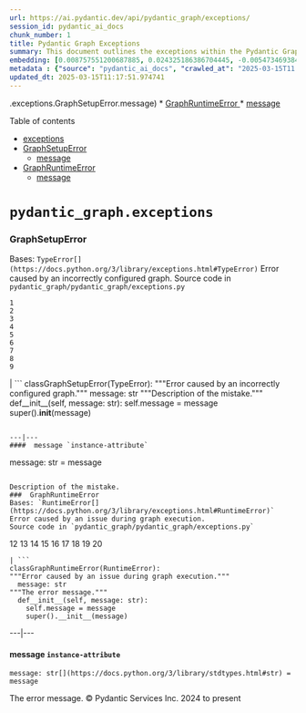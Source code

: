 ```yaml
---
url: https://ai.pydantic.dev/api/pydantic_graph/exceptions/
session_id: pydantic_ai_docs
chunk_number: 1
title: Pydantic Graph Exceptions
summary: This document outlines the exceptions within the Pydantic Graph API, specifically detailing `GraphSetupError` and `GraphRuntimeError`, including links to their messages.
embedding: [0.008757551200687885, 0.024325186386704445, -0.0054734693840146065, -0.03415928781032562, 0.04669081047177315, 0.009477267041802406, -0.022559160366654396, -0.015422482043504715, -0.024385666474699974, -0.0295385904610157, 0.009955061599612236, -0.042481377720832825, 0.02231724001467228, -0.03945736214518547, 0.023744575679302216, 0.01593051664531231, -0.014333836734294891, 0.020587502047419548, -0.001397851505316794, 0.04809395223855972, 0.04291683807969093, -0.002652062103152275, 0.006634691264480352, 0.04252976179122925, 0.014696718193590641, 0.03379640355706215, 0.043086182326078415, 0.038755789399147034, 0.0025522697251290083, 0.02639361284673214, -0.010535672307014465, -0.019535144791007042, -0.04030408710241318, -0.034328632056713104, 0.030482083559036255, -0.01528942584991455, -0.0013456871965900064, -0.018216673284769058, 0.021240688860416412, 0.006296001840382814, 0.044561903923749924, -0.014938639476895332, -0.005485565401613712, 0.02335750125348568, -0.04611019790172577, -0.004799113608896732, 0.012313793413341045, 0.032102957367897034, 0.020914096385240555, -0.0038193324580788612, -0.05883525684475899, 0.01387418620288372, -0.0029438796918839216, -0.02277689054608345, -0.05177115648984909, -0.018627939745783806, -0.051964692771434784, 0.04773107171058655, 0.015906324610114098, -0.017454620450735092, 0.061931852251291275, 0.0027987270150333643, -0.026732303202152252, 0.012531522661447525, -0.008037835359573364, 0.029393436387181282, -0.0210108645260334, 0.007342311087995768, -0.029320860281586647, 0.039989590644836426, 0.03273195028305054, 0.01928112655878067, -0.028522521257400513, -0.04913421347737312, 0.021664051339030266, -0.03176426514983177, -0.007499560248106718, 0.091930091381073, 0.022014837712049484, -0.05960940569639206, 0.03609465807676315, -0.016414359211921692, -0.013160518370568752, 0.023030906915664673, 0.004037061706185341, -0.027772564440965652, -0.04877133294939995, -0.004454375710338354, -0.01714012399315834, -0.05825464800000191, -0.009555891156196594, -0.0292240921407938, -0.00017548743926454335, 0.026224268600344658, 0.07755997031927109, -0.02728872187435627, 0.030046625062823296, 0.006035936065018177, 0.011037658900022507, -0.02982889488339424, 0.026200076565146446, -0.04465867206454277, -0.037449415773153305, 0.014648334123194218, 0.003640915500000119, -0.02196645364165306, -0.022825274616479874, 0.01467252615839243, -0.005140827503055334, -0.025837194174528122, -0.0619802363216877, -0.009235345758497715, 0.0017509054159745574, 0.021470515057444572, -0.0420217290520668, -0.022280951961874962, -0.0424329936504364, -0.004457399714738131, 0.03024016134440899, 0.017998944967985153, -0.005352508742362261, -0.01387418620288372, 0.03754618391394615, 0.0014742078492417932, 0.01676514558494091, 0.035514045506715775, 0.010856217704713345, -0.01076549757272005, -0.041150812059640884, -0.012991173192858696, 0.007493512239307165, -0.004901930224150419, 0.0038223564624786377, -0.02716776169836521, 0.011606174521148205, 0.02830479107797146, -0.058351416140794754, 0.017503006383776665, -0.021397938951849937, -0.029490206390619278, -0.019160166382789612, 0.00032602675491943955, -0.019547240808606148, 0.034062519669532776, 0.030603043735027313, 0.07818896323442459, -0.007251590956002474, 0.00935025792568922, -0.009186960756778717, 0.04538443312048912, 0.015652308240532875, 0.0432555265724659, -0.0157006923109293, -0.032441645860672, -0.007608424872159958, -0.03055465966463089, 0.03457055240869522, 0.043957099318504333, 0.006791940424591303, -0.03887675330042839, -0.009162768721580505, 0.026175884529948235, 0.002590069780126214, 0.047706879675388336, -0.0194504726678133, -0.000691743684001267, -0.0490858294069767, -0.05007770657539368, -0.007160870358347893, -0.06391560286283493, 0.004055205732584, -0.044852208346128464, -0.045142512768507004, 0.0336996354162693, 0.027941908687353134, -0.004536024294793606, -0.05883525684475899, -0.012277505360543728, 0.006737507879734039, -0.03190941736102104, -0.02148261107504368, -0.0011544182198122144, -0.009320017881691456, 0.0019383943872526288, -0.034909240901470184, -0.032562606036663055, 0.04850522056221962, -0.0026702063623815775, 0.02211160585284233, 0.007922922261059284, -0.0257888101041317, -0.006447202526032925, 0.0177812147885561, 0.016934489831328392, 0.008582158014178276, -0.03457055240869522, 0.02396230399608612, -0.00134266319219023, 0.013946762308478355, 0.04794880002737045, -0.01997060328722, 1.817953489080537e-05, 0.03638496249914169, 0.014684622175991535, 0.003235697280615568, -0.06986686587333679, -0.03251422196626663, -0.040715355426073074, -0.030820772051811218, -0.018857764080166817, -0.008721262216567993, -0.06720573455095291, -0.0188214760273695, 0.018228769302368164, 0.03592531383037567, 0.01430964469909668, -0.05515805631875992, 0.004678152967244387, -0.037304263561964035, -0.004938218276947737, -0.0434732548892498, 0.0515776202082634, -0.013390343636274338, -0.004024965688586235, 0.050513166934251785, -0.019813353195786476, 0.046521466225385666, -0.02844994328916073, 0.008080171421170235, 0.06502844393253326, -0.015531347133219242, -0.015325713902711868, -0.013184710405766964, -0.03205456957221031, 0.01772073470056057, -0.02994985692203045, -0.02731291390955448, 0.0021062272135168314, 0.01578536443412304, 0.014043531380593777, 0.028401559218764305, -0.018434403464198112, -0.0175755824893713, 0.03609465807676315, 0.011799710802733898, 0.016874009743332863, 0.028280599042773247, -0.02907893992960453, -0.019898027181625366, 0.03979605436325073, 0.05351299047470093, 0.013801610097289085, 0.020442349836230278, -0.02627265267074108, -0.027772564440965652, -0.016136150807142258, -0.008582158014178276, -0.02373247966170311, -0.027337105944752693, 0.0049563623033463955, 0.026901647448539734, 0.000568893039599061, -0.03853806108236313, 0.00478399358689785, -0.033288370817899704, -0.01467252615839243, 0.020998768508434296, -0.0017977776005864143, -0.04734399542212486, -0.039529938250780106, 0.027796756476163864, 0.021603571251034737, 0.02607911452651024, -0.021893877536058426, -0.033578675240278244, -0.0012443826999515295, -0.025546887889504433, 0.07794704288244247, 0.01052357628941536, -0.019402088597416878, 0.010160693898797035, 0.06667350977659225, 0.02994985692203045, 0.03916705772280693, -0.014950735494494438, 0.030336929485201836, 0.003462498541921377, 0.010656633414328098, 0.006175041198730469, -0.0023269804660230875, 0.027699988335371017, -0.005301100201904774, 0.01841020956635475, 0.03115946240723133, 0.020793134346604347, -0.04274749383330345, 0.04407805949449539, 0.016523225232958794, 0.023599421605467796, -0.01928112655878067, 0.02624846063554287, -0.06086739897727966, -0.05133569985628128, -0.019402088597416878, -0.025861386209726334, 0.032828718423843384, 0.012882309034466743, -0.001815921743400395, 0.033457715064287186, -0.010082069784402847, -0.016813529655337334, -0.02566784992814064, -0.0015740004600957036, 0.013003269210457802, -0.036264002323150635, -0.009253489784896374, 0.06299630552530289, -0.028353175148367882, -0.003377825953066349, -0.028280599042773247, -0.043981291353702545, -0.0715603157877922, 0.04777945578098297, 0.009809908457100391, -0.05133569985628128, 0.004502760246396065, 0.011999296024441719, 0.010299799032509327, 0.015120080672204494, 0.008473292924463749, -0.021893877536058426, -0.03430444002151489, -0.031643304973840714, 0.06275438517332077, 0.033893171697854996, 0.0188214760273695, 0.033433523029088974, 0.08665620535612106, 0.015603923238813877, -0.005113611463457346, -0.003680227790027857, 0.0053131962195038795, -0.016136150807142258, -0.02789352461695671, -0.04625535011291504, -0.03602208197116852, -0.00913252867758274, 0.0268290713429451, 0.022704312577843666, 0.04209430515766144, -0.03694138303399086, 0.0065500191412866116, -0.005171067547053099, 0.02593396231532097, -0.011364252306520939, 0.0008905727881938219, 0.02593396231532097, 0.03183684125542641, 0.00939259398728609, 0.035538237541913986, -0.03563500568270683, -0.007118533831089735, -0.018724707886576653, -0.021579379215836525, -0.0002886045549530536, 0.011606174521148205, 0.01039051916450262, 0.00900552049279213, 0.014938639476895332, 0.0170554518699646, -0.003405042225494981, -0.004203382413834333, 0.0041005657985806465, -0.034497976303100586, 0.004000773187726736, -0.030312737450003624, 0.006217377260327339, 0.033723827451467514, 0.013535496778786182, 0.029151516035199165, 0.012337986379861832, 0.007451175712049007, -0.03735264763236046, -0.007191110402345657, 0.02607911452651024, -0.0007144238334149122, 0.002816871041432023, 0.021518899127840996, -0.007826154120266438, 0.027337105944752693, 0.008945039473474026, 0.011612222529947758, -0.012712963856756687, -0.004578360356390476, -0.004992650821805, 0.020647982135415077, 0.00593916792422533, 0.0189303420484066, 0.07291507720947266, -0.008400716818869114, 0.01873680390417576, -0.0066467877477407455, 0.003646963508799672, 0.041150812059640884, -0.004469495732337236, 0.007039909716695547, 0.05264207348227501, 0.03737683966755867, -0.0018204577500000596, 0.012991173192858696, -0.0022649881429970264, 0.011956959962844849, -0.013160518370568752, -0.04463448002934456, -0.02419213019311428, -0.08438214659690857, 0.007947114296257496, -0.009622419252991676, 0.018168289214372635, 0.003405042225494981, -0.0045995283871889114, -0.04964224994182587, -0.04761011153459549, -0.004780969582498074, -0.03258679807186127, 0.03839290887117386, 0.03072400391101837, -0.10257463157176971, 0.014853967353701591, -0.06391560286283493, 0.024228418245911598, 0.0022906921803951263, 0.01925693452358246, -0.011104186996817589, 0.06415753066539764, -0.0334819070994854, 0.015011216513812542, -0.03258679807186127, 0.00924744177609682, 0.018095713108778, -0.013112134300172329, -0.0038072364404797554, 0.03319160267710686, 0.04819072037935257, -0.007959210313856602, -0.019184358417987823, -0.0172610841691494, -0.00797735434025526, 0.051093775779008865, -0.01980125717818737, 0.02254706434905529, -0.02506304532289505, -0.040110550820827484, -0.053900063037872314, -0.03159492090344429, -0.012047680094838142, 0.04465867206454277, 0.0013524912064895034, 0.011920671910047531, -0.0507550872862339, -0.031667497009038925, 0.03294967859983444, -0.018458595499396324, 0.022788986563682556, -0.01283392496407032, 0.007215302437543869, 0.0019580505322664976, -0.015688596293330193, -0.03636077046394348, 0.009979253634810448, 0.004094517789781094, 0.014406412839889526, 0.055690281093120575, -0.03290129452943802, 0.01189647987484932, 0.007245542947202921, 0.027119377627968788, -0.004790041595697403, 0.037909068167209625, 0.019607720896601677, -0.005842399317771196, 0.027772564440965652, 0.0018128977390006185, 0.007928970269858837, -0.027554836124181747, 0.0024615491274744272, -0.01636597514152527, -0.030603043735027313, -0.014261260628700256, 0.0015997044974938035, -0.0669638141989708, -0.01042076013982296, 0.011533597484230995, -0.012071872130036354, 0.013402439653873444, 0.034618936479091644, -0.059125564992427826, -0.03408671170473099, 0.0031449769157916307, -0.04482801631093025, -0.018023137003183365, -0.04746495932340622, -0.034207671880722046, 0.006014768034219742, 0.000263845402514562, -0.01202348805963993, -0.006181089207530022, -0.008824079297482967, 0.011382397264242172, 0.037594567984342575, -0.01393466629087925, -0.03009500913321972, 0.05104539170861244, 0.01907549425959587, -0.0016753049567341805, 0.03113527037203312, -0.004907978232949972, 0.0036348674912005663, -0.03309483453631401, -0.02410745620727539, 0.0014379196800291538, -0.059415869414806366, -0.016486935317516327, -0.020018987357616425, 0.0026429900899529457, -0.008957135491073132, 0.028062870725989342, 0.007058053743094206, -0.005122683476656675, -0.022305143997073174, -0.00018276397895533592, -0.005189211573451757, -0.008902703411877155, -0.01959562487900257, -0.04698111489415169, 0.002007946837693453, -0.015482963062822819, -0.030651427805423737, -0.01167875062674284, -0.03604627400636673, 0.007027813699096441, 0.02997404895722866, -0.002201483817771077, 0.03278033435344696, -0.0003262157551944256, -0.011352156288921833, 0.020067371428012848, 0.014587854035198689, -0.004478567745536566, 0.04216688126325607, 0.00804993137717247, -0.00404613371938467, 0.007336263079196215, -0.07180224359035492, 0.00874545518308878, -0.021289072930812836, -0.025474311783909798, -0.007439079694449902, -0.0006414694362320006, 0.02830479107797146, -0.023369597271084785, -0.02489370107650757, 0.027772564440965652, 0.027216145768761635, -0.007699145004153252, 0.05960940569639206, -0.007033861707895994, 0.042215265333652496, -0.022825274616479874, -0.011031610891222954, 0.01534990593791008, 0.010705017484724522, -0.0030724003445357084, 0.005742606706917286, -0.0012239705538377166, -0.03483666479587555, 0.007342311087995768, -0.013753225095570087, -0.010451000183820724, 0.005180139560252428, -0.03735264763236046, -0.02171243540942669, -0.002434333087876439, 0.029925664886832237, -0.07581813633441925, 0.0036227714736014605, -0.015470867045223713, 0.03749779984354973, 0.0030451843049377203, -0.050513166934251785, 0.009537747129797935, 0.0066286432556807995, -0.004989626817405224, -0.005875663366168737, 0.037642952054739, -0.017611870542168617, 0.031111078336834908, 0.008582158014178276, -0.04318295046687126, 0.024530818685889244, 0.01349920779466629, -0.010759449563920498, -0.018519075587391853, 0.02046654187142849, 0.02994985692203045, 0.016124054789543152, 0.002301276195794344, 0.012029536068439484, 0.0020457468926906586, 0.014878159388899803, -0.01811990514397621, 0.009955061599612236, 0.009640563279390335, -0.01928112655878067, -0.03631238639354706, 0.019099686294794083, 0.0061296806670725346, 0.012132353149354458, 0.03677203506231308, -0.056416045874357224, 0.012422658503055573, 0.024845317006111145, -0.027845140546560287, -0.03353029116988182, -0.007112485822290182, 0.047972992062568665, -0.0043334150686860085, -0.02951439842581749, -0.01400724332779646, 0.016728857532143593, 0.027337105944752693, 0.011279580183327198, 0.06623805314302444, 0.0069915251806378365, -0.0032810575794428587, 0.01688610576093197, -0.036578498780727386, -0.001726713264361024, 0.009779668413102627, -0.020393965765833855, 0.006495586596429348, 0.03321579471230507, -0.020744750276207924, 0.0013668553438037634, 0.021688243374228477, -0.03483666479587555, 0.008926895447075367, 0.02098667249083519, -0.0106082484126091, 0.015482963062822819, -0.008443052880465984, -0.014466892927885056, 0.04240880161523819, -0.01052357628941536, 0.009701044298708439, -0.0074451277032494545, -0.023575229570269585, 0.002104715211316943, -0.02919990010559559, -0.017418332397937775, -0.03602208197116852, 0.036433346569538116, 0.0105054322630167, -0.0028879353776574135, -0.026466188952326775, 0.020127851516008377, -0.01267667580395937, -0.038030028343200684, 0.002735222689807415, 0.013378247618675232, -0.03795745223760605, 0.03157072886824608, 0.06062547490000725, 0.024530818685889244, -0.02419213019311428, -0.006332289893180132, 0.012858116999268532, -0.04906163737177849, -0.019002918154001236, 0.028812825679779053, -0.027845140546560287, -0.018023137003183365, -0.05535159260034561, 0.04964224994182587, 0.058496568351984024, -0.006429058499634266, 0.02905474789440632, -5.481029438669793e-05, 0.023091387003660202, 0.0193416066467762, 0.03384478762745857, 0.006138752680271864, -0.004472519736737013, -0.024966277182102203, 0.0019157142378389835, -0.028982171788811684, -0.012362178415060043, 0.025692041963338852, 0.018954534083604813, -0.0409814678132534, -0.009434930048882961, 0.019063398241996765, -0.016801433637738228, -0.017611870542168617, -0.0066286432556807995, 0.03798164427280426, 0.004717465024441481, -0.0023632687516510487, 0.04973901808261871, -0.0005518829566426575, -0.033602867275476456, 0.02503885328769684, -0.03851386904716492, 0.020805230364203453, -0.03708653524518013, -0.00625971332192421, 0.0075418963097035885, 0.010529624298214912, -0.006791940424591303, -0.00016102886002045125, 0.006374625954777002, -0.00809226743876934, -0.012846020981669426, 0.0022801081649959087, -0.03319160267710686, -0.030070817098021507, 0.001988290576264262, 0.01963191293179989, -0.025280775502324104, -0.028740249574184418, 0.0004925366374664009, -0.01977706514298916, -0.006852420512586832, 0.009543795138597488, 0.03115946240723133, 0.005914975423365831, -0.005851471330970526, 0.02535335160791874, 0.019523048773407936, 0.014430604875087738, 0.014974928461015224, 0.020454445853829384, 0.012604099698364735, -0.02864348143339157, -0.01797475293278694, 0.008545869961380959, -0.03294967859983444, 0.004402967635542154, 0.010360279120504856, 0.0268290713429451, 0.0037649001460522413, 0.007336263079196215, -0.01720060408115387, -0.025304967537522316, -0.011630366556346416, 0.010596152395009995, -0.009344209916889668, 0.00913252867758274, -0.04262653365731239, -0.012821828946471214, -0.04262653365731239, 0.012942789122462273, -0.04642469808459282, 0.040279895067214966, -0.0004607844748534262, -0.04257814586162567, -0.0010780617594718933, -0.010438904166221619, -0.025256583467125893, -0.0023466364946216345, -0.029006363824009895, -0.006344385910779238, 0.006283905822783709, 0.006314145866781473, 0.02537754364311695, -0.021724531427025795, 0.03428024798631668, -0.01853117160499096, 0.00767495296895504, -0.015736980363726616, -0.010952986776828766, -0.007052005734294653, -0.010136501863598824, 0.010977178812026978, 0.01208396814763546, 0.044102251529693604, -0.009809908457100391, -0.02283737063407898, -0.045481204986572266, 0.001589120482094586, -0.046521466225385666, -0.057770803570747375, 0.025280775502324104, -0.01365645695477724, -0.011194908060133457, -0.01161827053874731, -0.017007067799568176, -0.06957656145095825, 0.009979253634810448, 0.01046309620141983, 0.005074298940598965, 0.0470053069293499, -0.004874714184552431, -0.0007427739910781384, -0.0009313969640061259, 0.031957801431417465, -0.05631927773356438, -0.03423186391592026, -0.022039029747247696, -0.0085277259349823, -0.019559336826205254, 0.014974928461015224, -0.011702942661941051, -0.0004887566319666803, -0.01078364159911871, 0.0011332500725984573, -0.00799549836665392, 0.011104186996817589, 0.013704841025173664, 0.0021924118045717478, 0.03338513895869255, 0.030070817098021507, 0.0028017510194331408, 0.0005741850472986698, -0.021748723462224007, 0.028522521257400513, 0.04199753701686859, 0.007360455580055714, -0.026151692494750023, -0.012017440050840378, 0.017527198418974876, -0.016378071159124374, 0.009023664519190788, 0.025111429393291473, 0.034764088690280914, -0.016111958771944046, -0.03217553347349167, 0.00048119656275957823, -0.04378775507211685, 0.02456710673868656, 0.006060128565877676, 0.00467512896284461, 0.011382397264242172, -0.026756495237350464, 5.103027433506213e-05, -0.0170554518699646, 0.00919300876557827, -0.04523928090929985, 0.026054922491312027, -0.016027284786105156, -0.015023312531411648, 0.07306022942066193, 0.05249692127108574, -0.05215822905302048, -0.034473784267902374, 0.011860191822052002, 0.007856394164264202, 0.004563240334391594, 0.0007008157554082572, 0.02185758948326111, -0.0024902774021029472, 0.009144624695181847, -0.021470515057444572, -0.014224971644580364, -0.051384083926677704, -0.009749428369104862, 0.006187137216329575, 0.0035078588407486677, -0.00809226743876934, -0.013390343636274338, -0.03469151258468628, -0.03454636037349701, 0.013741129077970982, 0.03101431019604206, -0.0050531309098005295, -0.010819929651916027, -0.0020034105982631445, -0.014031435362994671, -0.002534125465899706, 0.012090017087757587, 0.03839290887117386, -0.00399774918332696, 0.0059331199154257774, 0.021349554881453514, -0.010287703014910221, -0.002452477114275098, 0.006241569295525551, 0.002131931483745575, -0.01691029779613018, -0.007402791641652584, -0.019305318593978882, -0.011358204297721386, -0.006810084450989962, 0.0065500191412866116, -0.028208022937178612, 0.007578184362500906, -0.035247933119535446, -0.0044634477235376835, 0.0351511649787426, -0.012150497175753117, 0.014140299521386623, -0.011364252306520939, 0.05694827064871788, 0.02298252284526825, 0.006441154517233372, -0.02240191213786602, 0.024966277182102203, 0.005174091551452875, -0.015797460451722145, -0.0035622911527752876, 0.010904602706432343, -0.03038531355559826, -0.001493863994255662, 0.034207671880722046, -0.02165195532143116, -0.03691719099879265, -0.018144097179174423, -0.011279580183327198, 0.017236892133951187, -0.005443228874355555, 0.05060993507504463, 0.015616019256412983, 0.04565054923295975, 0.022244662046432495, 0.0069189490750432014, 0.0034897145815193653, 0.016486935317516327, 0.027216145768761635, 0.017938463017344475, -0.026006538420915604, 0.05002932250499725, -0.006380673963576555, -0.0015135201392695308, -0.0018733780598267913, -0.012628291733562946, -0.00320848124101758, -0.026224268600344658, -0.020224619656801224, -0.012235169298946857, 0.026901647448539734, -0.019789161160588264, 0.002540173474699259, 0.0014961319975554943, -0.004774921573698521, 0.003985653165727854, 0.013087942264974117, -0.03444959223270416, 0.010989274829626083, -0.015023312531411648, 0.003695347812026739, 0.028837017714977264, -0.010735257528722286, 0.0268290713429451, 0.02321234904229641, -0.0043273670598864555, -0.018228769302368164, 0.0005711610428988934, -0.015495059080421925, -0.011394493281841278, -0.020684270188212395, 0.006598403211683035, 0.006045008543878794, -0.007880586199462414, -0.01691029779613018, -0.020647982135415077, 0.020647982135415077, 0.013475015759468079, -0.011237244121730328, 0.015253137797117233, 0.010057877749204636, 0.03278033435344696, -6.563060014741495e-05, 0.05869010463356972, 0.000767722085583955, 0.002673230366781354, -0.05462582781910896, 0.027046801522374153, -0.011267484165728092, -0.03899771347641945, 0.035538237541913986, 0.07581813633441925, 0.01847069151699543, -0.01593051664531231, 0.0424329936504364, 0.002791167004033923, -0.04734399542212486, 0.03258679807186127, 0.00857006199657917, 0.03698976710438728, 0.013063750229775906, 0.013765322044491768, -0.0004785505589097738, 0.006126656662672758, 0.008902703411877155, 0.006423010490834713, 0.006247617304325104, 0.015313617885112762, -0.03115946240723133, -0.002859207335859537, 0.0066467877477407455, -0.022184181958436966, 0.01341453567147255, 0.018918246030807495, -0.008007594384253025, 0.03546566143631935, -0.030046625062823296, 0.0278693325817585, -0.0021893878001719713, 0.04964224994182587, 0.02627265267074108, 0.0026565981097519398, -0.046182774007320404, 0.06125447154045105, 0.01593051664531231, -0.04490059241652489, 0.016257110983133316, 0.008757551200687885, -0.029466014355421066, -0.019123878329992294, 0.037449415773153305, 0.017672350630164146, -0.0172610841691494, 0.022268855944275856, -0.03648173063993454, 0.03505439683794975, 0.03125623241066933, -0.028353175148367882, 0.025837194174528122, 0.006586307194083929, -0.03679622709751129, -0.046642426401376724, 0.016898201778531075, -0.008564013987779617, 0.03948155418038368, -0.0210108645260334, -0.0013245190493762493, 0.005289004184305668, 0.013837898150086403, -0.005137803498655558, 0.0017055451171472669, -0.007203206419944763, -0.002720102434977889, -0.012858116999268532, 0.055545128881931305, 0.039844438433647156, 0.012313793413341045, 0.011866239830851555, 0.012737155891954899, 0.02055121399462223, -0.01415239553898573, -0.013233094476163387, -0.00651977863162756, 0.005431132856756449, 0.02298252284526825, 0.014587854035198689, -0.013704841025173664, -0.0038828367833048105, 0.0151321766898036, 0.04690853878855705, 0.03590112179517746, 0.013765322044491768, -0.004696296993643045, 0.0034655225463211536, -0.0016314567765221, -0.0026550861075520515, -0.0046902489848434925, 0.012821828946471214, -0.04511832073330879, 0.018712611868977547, -0.03882836923003197, -0.019498856738209724, -0.0010606736177578568, -0.02393811196088791, -0.03099011816084385, -0.030627235770225525, -0.03043369948863983, -0.010076021775603294, -0.022801082581281662, -0.00835233274847269, -0.010438904166221619, 0.003241745289415121, 0.0035139068495482206, -0.001809873734600842, 0.01670466549694538, -0.06386721879243851, -0.04342487081885338, 0.034618936479091644, 0.018954534083604813, 0.02907893992960453, -0.009168816730380058, -0.05506128817796707, 0.015736980363726616, 0.0015921444864943624, 0.005161995533853769, 0.025401735678315163, 0.003949365112930536, 0.007408839650452137, 0.01098322682082653, -0.026296844705939293, -0.008164843544363976, 0.01697077788412571, -0.007384647615253925, 0.009356305934488773, -0.009834100492298603, -0.023744575679302216, -0.01942628063261509, 0.02564365789294243, -0.02003108337521553, 0.013753225095570087, -0.0022468441165983677, 0.02188178151845932, 0.0025174934417009354, 0.032973870635032654, -0.023309117183089256, 0.018059425055980682, -0.017152220010757446, 0.02275269851088524, -0.010959034785628319, 0.006664931774139404, 0.00035607791505753994, -0.018809380009770393, 0.029175708070397377, 0.01959562487900257, -0.024869509041309357, -0.04052181541919708, 0.010172790847718716, 0.009682899340987206, 0.0037528041284531355, 0.0004358363221399486, 0.02323654107749462, 0.03287710249423981, -0.03215134143829346, 0.013063750229775906, -0.05254530534148216, 0.02130117081105709, -0.008818031288683414, -0.007318119052797556, -0.012029536068439484, 0.011013466864824295, -0.002482717391103506, 0.009912724606692791, 0.006973381154239178, -0.011902527883648872, 0.0039372690953314304, -0.00799549836665392, -0.009332113899290562, 0.03444959223270416, 0.0730118453502655, 0.017611870542168617, -0.020079467445611954, 0.061641544103622437, -0.002816871041432023, 0.013983050361275673, -0.010620344430208206, 0.01297907717525959, 0.0027246386744081974, -0.02535335160791874, 0.014321740716695786, -0.006749603897333145, 0.011207004077732563, -0.008110411465168, -0.010354231111705303, 0.022039029747247696, 0.008811983279883862, -0.01387418620288372, 0.015821652486920357, -0.009519603103399277, -0.00028973855660296977, 0.026441996917128563, 0.0066286432556807995, -0.01046309620141983, 0.008285804651677608, -0.0268290713429451, 0.019873835146427155, -0.01734575629234314, 0.025450119748711586, 0.009834100492298603, -0.008019691333174706, -0.018349729478359222, 0.030675619840621948, 0.00021867416216991842, -0.028256407007575035, 0.01519265677779913, -0.04557797312736511, -0.0355624295771122, -0.0015755124622955918, 0.01556763518601656, 0.006350433919578791, 0.01283392496407032, 0.005491613410413265, -0.01601518876850605, -0.0009155208826996386, 0.010838073678314686, 0.03904609754681587, -0.013100038282573223, 0.01365645695477724, -0.01714012399315834, 0.01616034284234047, -0.01720060408115387, -0.0314013846218586, -0.02445824258029461, -0.004179190378636122, 0.003268961561843753, 0.01074130553752184, 0.05119054391980171, 0.008618446066975594, 0.020103659480810165, -0.04717465117573738, 0.023163963109254837, 0.03747360780835152, 0.011061850935220718, -0.013462919741868973, -0.017648158594965935, 0.002379900775849819, -0.018216673284769058, 0.005884735379368067, 0.007287879008799791, -0.029466014355421066, -0.0025099334307014942, -0.01963191293179989, 0.02653876505792141, 0.0008951087947934866, -0.004511832259595394, -0.04964224994182587, -0.03159492090344429, 0.026732303202152252, 0.014696718193590641, 0.007614472880959511, -0.044126443564891815, -0.010475192219018936, 0.03425605595111847, -0.04911002144217491, -0.012930693104863167, 0.01870051585137844, -0.021289072930812836, -0.0059089274145662785, -0.0050470829010009766, 0.06652835756540298, 0.013680648989975452, 0.001959562534466386, 0.01072316151112318, -0.016136150807142258, 0.024506626650691032, 0.01751510240137577, 0.02196645364165306, 0.014055627398192883, 0.014164491556584835, 0.00900552049279213, 0.03698976710438728, -0.03157072886824608, 0.04538443312048912, 0.026756495237350464, -0.0010871337726712227, 0.02304300293326378, -0.0135717848315835, -0.03391736373305321, 0.018083617091178894, 0.025909770280122757, 0.011176764033734798, -0.04165884852409363, -0.0278693325817585, 0.010952986776828766, 0.028570905327796936, -0.03454636037349701, -0.028716057538986206, 0.0028758393600583076, -0.03200618550181389, 0.06328660994768143, -0.021494707092642784, -0.012186785228550434, -0.006320193875581026, 0.018373921513557434, 0.025571079924702644, 0.04630373418331146, 0.0011256900615990162, -0.003501810831949115, 0.012235169298946857, -0.009459123015403748, 0.023780863732099533, 0.0032447692938148975, -0.019208550453186035, -0.005875663366168737, 0.026321036741137505, 0.008485388942062855, 0.03471570461988449, -0.039070289582014084, -0.008781743235886097, -0.0022665001451969147, 0.04661823436617851, -0.022099509835243225, -0.002584021771326661, 0.011116283014416695, -0.010215126909315586, 0.016837721690535545, -0.015035408549010754, -0.0028894473798573017, 0.009078096598386765, -0.0522066168487072, -0.013426631689071655, 0.007148774340748787, 0.04998093843460083, -0.012688771821558475, -0.024821124970912933, -0.0009722211980260909, -0.016644185408949852, -0.01267667580395937, -0.02876444160938263, -0.016922393813729286, 0.017442524433135986, -0.004091493785381317, -0.018168289214372635, -0.003810260444879532, 0.042070113122463226, 0.016462743282318115, -0.003535074880346656, -0.02034558169543743, 0.000353053881553933, 0.006543971132487059, -0.031086886301636696, 0.007336263079196215, 0.03573177382349968, 0.038344524800777435, -0.012120257131755352, 0.00799549836665392, 0.014515277929604053, 0.027337105944752693, -0.0028743273578584194, -0.04402967542409897, -0.018579555675387383, 0.025329159572720528, -0.008896655403077602, -0.01030584704130888, 0.0056367660872638226, 0.0047235130332410336, -0.030215969309210777, 0.011231196112930775, -0.05201307684183121, -0.017817502841353416, -0.006961285136640072, -0.0013887793757021427, -0.010952986776828766, -0.033893171697854996, 0.004738633520901203, 0.0003660949587356299, -0.003380850190296769, -0.0021803155541419983, 0.021809205412864685, -0.0096708033233881, -0.04504574462771416, 0.011926719918847084, -0.01763606257736683, -0.026804879307746887, 0.004227574449032545, -0.03333675488829613, -0.012954885140061378, -0.0031086886301636696, -0.04069116339087486, -0.00878779124468565, -0.008249515667557716, 0.0029862159863114357, 0.006111536640673876, 0.019063398241996765, -0.0069854771718382835, 0.011079994961619377, -0.0069129010662436485, 0.03503020480275154, -0.02442195452749729, -0.023405885323882103, -0.005406940821558237, -0.004040085710585117, -0.006670979782938957, 0.007366503588855267, -0.021615667268633842, -0.01907549425959587, 0.03466732054948807, -0.04400548338890076, 0.0039644851349294186, -0.0029559757094830275, 0.009731284342706203, 0.009156720712780952, -0.002077499171718955, 0.010499384254217148, -0.028062870725989342, -0.030820772051811218, -0.0003056146379094571, 0.029006363824009895, -0.011485213413834572, 0.022958330810070038, 0.03415928781032562, -0.014902351424098015, -0.0030451843049377203, -0.006973381154239178, -0.018688419833779335, 0.009059952571988106, 0.008691022172570229, -0.0170554518699646, 0.01911178231239319, 0.005434156861156225, 0.01040866319090128, -0.02026090770959854, -0.02832898311316967, -0.01198115199804306, -0.022389816120266914, -0.011811806820333004, -0.006011744029819965, 0.002472133142873645, 0.01599099673330784, -0.01176342274993658, 0.026030730456113815, -0.004354583099484444, -0.023369597271084785, -0.0033354898914694786, 0.009737332351505756, -0.017611870542168617, -0.024869509041309357, -0.04993255436420441, -0.0028743273578584194, -0.003308273619040847, -6.879636930534616e-05, -0.016438551247119904, 0.03382059559226036, -0.012350082397460938, 0.008842223323881626, -0.010904602706432343, -0.006967333145439625, -0.004221526440232992, -0.006447202526032925, 0.005222476087510586, -0.012555714696645737, -0.021905973553657532, -0.015301521867513657, -0.001137030078098178, 0.011557789519429207, -0.003625795478001237, 0.043086182326078415, 0.0020533069036900997, -0.026877455413341522, 0.03749779984354973, 0.007904778234660625, 0.021918069571256638, -0.02965955063700676, 0.0043908716179430485, 0.043521638959646225, -0.01167875062674284, 0.001569464337080717, 0.014212875626981258, -0.011394493281841278, -0.007420935668051243, -0.01645064726471901, 0.050658319145441055, -0.03355448320508003, -0.030191777274012566, -0.021337458863854408, 0.01161827053874731, -0.007971306331455708, 0.006701219826936722, 0.02260754443705082, 0.0033475859090685844, -0.002762438729405403, 0.001013801433146, -0.0006286173593252897, 0.041465308517217636, 0.016087766736745834, 0.015337809920310974, -0.004977530799806118, 0.008557965978980064, -0.0193416066467762, 0.028667673468589783, -0.0135717848315835, 0.012821828946471214, -0.01584584452211857, 0.035659197717905045, 0.012422658503055573, -0.05070670321583748, -0.013535496778786182, 0.02200274169445038, -0.005295052193105221, 0.0105054322630167, -0.013390343636274338, 0.015144272707402706, -0.012906501069664955, 0.0008724286453798413, -0.005917999427765608, 0.008303948678076267, 0.021833397448062897, 0.014660430140793324, 0.01963191293179989, -0.024845317006111145, 0.0032810575794428587, 0.002562853740528226, -0.011442877352237701, 0.029611166566610336, 0.011509405449032784, 0.027385490015149117, 0.004998698830604553, 0.019402088597416878, -0.015906324610114098, -0.005536973476409912, -0.00785034615546465, 0.002133443485945463, -0.015470867045223713, 0.039094481617212296, 0.002993775997310877, -0.029756318777799606, -0.0001976950588868931, 0.0059089274145662785, 0.030215969309210777, 0.0009986812947317958, -3.477618520264514e-05, -0.01254361867904663, -0.01587003655731678, -0.015011216513812542, 0.014890255406498909, 0.046642426401376724, -0.023913919925689697, 0.0014447236899286509, -0.009822004474699497, 0.02269221656024456, -0.0196561049669981, -0.017321564257144928, -0.0033959702122956514, -0.006489538587629795, -0.04105404391884804, 0.004218502435833216, -0.023284925147891045, 0.0326593741774559, -0.03340933099389076, 0.005824255291372538, -0.04119919613003731, -0.0015543443150818348, -0.025329159572720528, -0.00030240160413086414, 0.004602552391588688, 0.005116635467857122, 0.006302049849182367, -0.014466892927885056]
metadata : {"source": "pydantic_ai_docs", "crawled_at": "2025-03-15T11:17:51.974185", "url_path": "/api/pydantic_graph/exceptions/", "chunk_size": 2286}
updated_dt: 2025-03-15T11:17:51.974741
---
```

.exceptions.GraphSetupError.message)
      * [ GraphRuntimeError  ](https://ai.pydantic.dev/api/pydantic_graph/exceptions/#pydantic_graph.exceptions.GraphRuntimeError)
        * [ message  ](https://ai.pydantic.dev/api/pydantic_graph/exceptions/#pydantic_graph.exceptions.GraphRuntimeError.message)


Table of contents 
  * [ exceptions  ](https://ai.pydantic.dev/api/pydantic_graph/exceptions/#pydantic_graph.exceptions)
  * [ GraphSetupError  ](https://ai.pydantic.dev/api/pydantic_graph/exceptions/#pydantic_graph.exceptions.GraphSetupError)
    * [ message  ](https://ai.pydantic.dev/api/pydantic_graph/exceptions/#pydantic_graph.exceptions.GraphSetupError.message)
  * [ GraphRuntimeError  ](https://ai.pydantic.dev/api/pydantic_graph/exceptions/#pydantic_graph.exceptions.GraphRuntimeError)
    * [ message  ](https://ai.pydantic.dev/api/pydantic_graph/exceptions/#pydantic_graph.exceptions.GraphRuntimeError.message)


# `pydantic_graph.exceptions`
###  GraphSetupError
Bases: `TypeError[](https://docs.python.org/3/library/exceptions.html#TypeError)`
Error caused by an incorrectly configured graph.
Source code in `pydantic_graph/pydantic_graph/exceptions.py`
```
1
2
3
4
5
6
7
8
9
```
| ```
classGraphSetupError(TypeError):
"""Error caused by an incorrectly configured graph."""
  message: str
"""Description of the mistake."""
  def__init__(self, message: str):
    self.message = message
    super().__init__(message)

```
  
---|---  
####  message `instance-attribute`
```
message: str[](https://docs.python.org/3/library/stdtypes.html#str) = message

```

Description of the mistake.
###  GraphRuntimeError
Bases: `RuntimeError[](https://docs.python.org/3/library/exceptions.html#RuntimeError)`
Error caused by an issue during graph execution.
Source code in `pydantic_graph/pydantic_graph/exceptions.py`
```
12
13
14
15
16
17
18
19
20
```
| ```
classGraphRuntimeError(RuntimeError):
"""Error caused by an issue during graph execution."""
  message: str
"""The error message."""
  def__init__(self, message: str):
    self.message = message
    super().__init__(message)

```
  
---|---  
####  message `instance-attribute`
```
message: str[](https://docs.python.org/3/library/stdtypes.html#str) = message

```

The error message.
© Pydantic Services Inc. 2024 to present